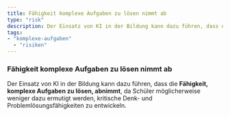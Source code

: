 ```yaml
---
title: Fähigkeit komplexe Aufgaben zu lösen nimmt ab
type: "risk"
description: Der Einsatz von KI in der Bildung kann dazu führen, dass die Fähigkeit, komplexe Aufgaben zu lösen, abnimmt.
tags:
- "komplexe-aufgaben"
  - "risiken"
---
```


### Fähigkeit komplexe Aufgaben zu lösen nimmt ab

Der Einsatz von KI in der Bildung kann dazu führen, dass die **Fähigkeit, komplexe Aufgaben zu lösen, abnimmt**, da Schüler möglicherweise weniger dazu ermutigt werden, kritische Denk- und Problemlösungsfähigkeiten zu entwickeln.
